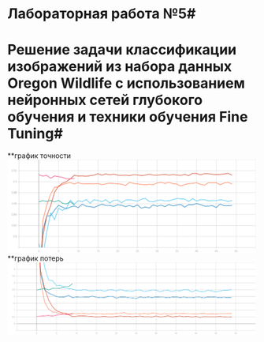 # Лабораторная работа №5#
# Решение задачи классификации изображений из набора данных Oregon Wildlife с использованием нейронных сетей глубокого обучения и техники обучения Fine Tuning#

**график точности
 ![1.1](https://github.com/YurchenokMaxim/lab5/blob/main/epoch_categorical_accuracy.svg)
 **график потерь
 ![1.2](https://github.com/YurchenokMaxim/lab5/blob/main/epoch_loss.svg)
